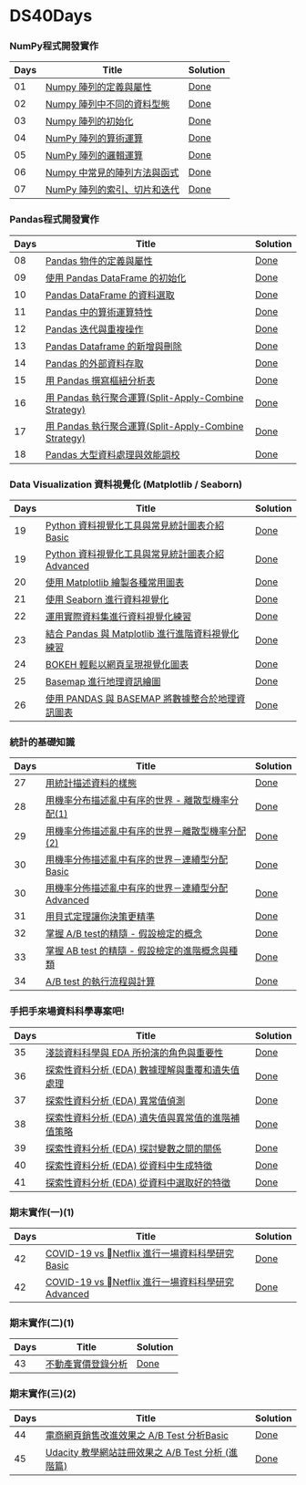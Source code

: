 # DS40Days

### NumPy程式開發實作
| Days   | Title | Solution |
|--------| ----- | -------- |
|01|[Numpy 陣列的定義與屬性]('https://www.cupoy.com/marathon-mission/00000174C4BC1B93000000016375706F795F70726572656C656173654355/000001754907C97F0000001A6375706F795F72656C656173654349/')|[Done](01Homework.ipynb)|
|02|[Numpy 陣列中不同的資料型態]('https://www.cupoy.com/marathon-mission/00000174C4BC1B93000000016375706F795F70726572656C656173654355/00000175490C17020000001B6375706F795F72656C656173654349/')|[Done](02Homework.ipynb)|
|03|[Numpy 陣列的初始化]('https://www.cupoy.com/marathon-mission/00000174C4BC1B93000000016375706F795F70726572656C656173654355/000001754914E8680000001C6375706F795F72656C656173654349/')|[Done](03Homework.ipynb)|
|04|[NumPy 陣列的算術運算]('https://www.cupoy.com/marathon-mission/00000174C4BC1B93000000016375706F795F70726572656C656173654355/00000175491F33860000001D6375706F795F72656C656173654349/')|[Done](04Homework.ipynb)|
|05|[NumPy 陣列的邏輯運算]('https://www.cupoy.com/marathon-mission/00000174C4BC1B93000000016375706F795F70726572656C656173654355/00000175492912FB0000001E6375706F795F72656C656173654349/')|[Done](05Homework.ipynb)|
|06|[Numpy 中常見的陣列方法與函式]('https://www.cupoy.com/marathon-mission/00000174C4BC1B93000000016375706F795F70726572656C656173654355/00000175493C2AF4000000216375706F795F72656C656173654349/')|[Done](06Homework.ipynb)|
|07|[NumPy 陣列的索引、切片和迭代]('https://www.cupoy.com/marathon-mission/00000174C4BC1B93000000016375706F795F70726572656C656173654355/0000017549469591000000226375706F795F72656C656173654349')|[Done](07Homework.ipynb)|

### Pandas程式開發實作
| Days   | Title | Solution |
|--------| ----- | -------- |
|08|[Pandas 物件的定義與屬性]('https://www.cupoy.com/marathon-mission/00000174C4BC1B93000000016375706F795F70726572656C656173654355/000001754950A6D9000000236375706F795F72656C656173654349/')|[Done](08Homework.ipynb)|
|09|[使用 Pandas DataFrame 的初始化]('https://www.cupoy.com/marathon-mission/00000174C4BC1B93000000016375706F795F70726572656C656173654355/00000175495A7361000000246375706F795F72656C656173654349/')|[Done](09Homework.ipynb)|
|10|[Pandas DataFrame 的資料選取]('https://www.cupoy.com/marathon-mission/00000174C4BC1B93000000016375706F795F70726572656C656173654355/00000176D59E20B70000000F6375706F795F72656C656173654349/')|[Done](10Homework.ipynb)|
|11|[Pandas 中的算術運算特性]('https://www.cupoy.com/marathon-mission/00000174C4BC1B93000000016375706F795F70726572656C656173654355/00000176E0B0C273000000136375706F795F72656C656173654349/')|[Done](11Homework.ipynb)|
|12|[Pandas 迭代與重複操作]('https://www.cupoy.com/marathon-mission/00000174C4BC1B93000000016375706F795F70726572656C656173654355/000001783EA02CC4000000106375706F795F72656C656173654349/')|[Done](12Homework.ipynb)|
|13|[Pandas Dataframe 的新增與刪除]('https://www.cupoy.com/marathon-mission/00000174C4BC1B93000000016375706F795F70726572656C656173654355/00000178444E2BBF000000026375706F795F72656C656173654349/')|[Done](13Homework.ipynb)|
|14|[Pandas 的外部資料存取]('https://www.cupoy.com/marathon-mission/00000174C4BC1B93000000016375706F795F70726572656C656173654355/00000178446913CA000000036375706F795F72656C656173654349/')|[Done](14Homework.ipynb)|
|15|[用 Pandas 撰寫樞紐分析表]('https://www.cupoy.com/marathon-mission/00000174C4BC1B93000000016375706F795F70726572656C656173654355/00000176E0D6D95C000000176375706F795F72656C656173654349/')|[Done](15Homework.ipynb)|
|16|[用 Pandas 執行聚合運算(Split-Apply-Combine Strategy)]('https://www.cupoy.com/marathon-mission/00000174C4BC1B93000000016375706F795F70726572656C656173654355/00000176E0E79AFC000000186375706F795F72656C656173654349/')|[Done](16Homework.ipynb)|
|17|[用 Pandas 執行聚合運算(Split-Apply-Combine Strategy)]('https://www.cupoy.com/marathon-mission/00000174C4BC1B93000000016375706F795F70726572656C656173654355/00000176E0E79AFC000000186375706F795F72656C656173654349/')|[Done](17Homework.ipynb)|
|18|[Pandas 大型資料處理與效能調校]('https://www.cupoy.com/marathon-mission/00000174C4BC1B93000000016375706F795F70726572656C656173654355/00000176E0F9E0F50000001A6375706F795F72656C656173654349/')|[Done](18Homework.ipynb)|

### Data Visualization 資料視覺化 (Matplotlib / Seaborn)
| Days   | Title | Solution |
|--------| ----- | -------- |
|19|[Python 資料視覺化工具與常見統計圖表介紹Basic]('https://www.cupoy.com/marathon-mission/00000174C4BC1B93000000016375706F795F70726572656C656173654355/00000176D6F42D75000000106375706F795F72656C656173654349/')|[Done](19Homework_1.ipynb)|
|19|[Python 資料視覺化工具與常見統計圖表介紹Advanced]('https://www.cupoy.com/marathon-mission/00000174C4BC1B93000000016375706F795F70726572656C656173654355/00000176D6F42D75000000106375706F795F72656C656173654349/')|[Done](19Homework_2.ipynb)|
|20|[使用 Matplotlib 繪製各種常用圖表]('https://www.cupoy.com/marathon-mission/00000174C4BC1B93000000016375706F795F70726572656C656173654355/00000176E11A55A90000001B6375706F795F72656C656173654349/')|[Done](20Homework.ipynb)|
|21|[使用 Seaborn 進行資料視覺化]('https://www.cupoy.com/marathon-mission/00000174C4BC1B93000000016375706F795F70726572656C656173654355/0000017549731EBC000000256375706F795F72656C656173654349/')|[Done](21Homework.ipynb)|
|22|[運用實際資料集進行資料視覺化練習]('https://www.cupoy.com/marathon-mission/00000174C4BC1B93000000016375706F795F70726572656C656173654355/00000175498782C8000000266375706F795F72656C656173654349/')|[Done](22Homework.ipynb)|
|23|[結合 Pandas 與 Matplotlib 進行進階資料視覺化練習]('https://www.cupoy.com/marathon-mission/00000174C4BC1B93000000016375706F795F70726572656C656173654355/000001754997FEB0000000276375706F795F72656C656173654349/')|[Done](23Homework.ipynb)|
|24|[BOKEH 輕鬆以網頁呈現視覺化圖表]('https://www.cupoy.com/marathon-mission/00000174C4BC1B93000000016375706F795F70726572656C656173654355/0000017549AE520F000000286375706F795F72656C656173654349/')|[Done](24Homework.ipynb)|
|25|[Basemap 進行地理資訊繪圖]('https://www.cupoy.com/marathon-mission/00000174C4BC1B93000000016375706F795F70726572656C656173654355/0000017549F55675000000296375706F795F72656C656173654349/')|[Done](25Homework.ipynb)|
|26|[使用 PANDAS 與 BASEMAP 將數據整合於地理資訊圖表]('https://www.cupoy.com/marathon-mission/00000174C4BC1B93000000016375706F795F70726572656C656173654355/000001754A144C290000002B6375706F795F72656C656173654349/codes')|[Done](26Homework.ipynb)|

### 統計的基礎知識
| Days   | Title | Solution |
|--------| ----- | -------- |
|27|[用統計描述資料的樣態]('https://www.cupoy.com/marathon-mission/00000174C4BC1B93000000016375706F795F70726572656C656173654355/000001754A4550E30000002C6375706F795F72656C656173654349/')|[Done](27Homework_1.ipynb)|
|28|[用機率分布描述亂中有序的世界 - 離散型機率分配(1)]('https://www.cupoy.com/marathon-mission/00000174C4BC1B93000000016375706F795F70726572656C656173654355/000001754A8936E30000002D6375706F795F72656C656173654349/')|[Done](28Homework_1.ipynb)|
|29|[用機率分佈描述亂中有序的世界－離散型機率分配(2)]('https://www.cupoy.com/marathon-mission/00000174C4BC1B93000000016375706F795F70726572656C656173654355/000001754AD16F93000000016375706F795F72656C656173654349/')|[Done](29Homework.ipynb)|
|30|[用機率分佈描述亂中有序的世界－連續型分配Basic]('https://www.cupoy.com/marathon-mission/00000174C4BC1B93000000016375706F795F70726572656C656173654355/0000017553DE27F1000000056375706F795F72656C656173654349/')|[Done](30Homework_1.ipynb)|
|30|[用機率分佈描述亂中有序的世界－連續型分配Advanced]('https://www.cupoy.com/marathon-mission/00000174C4BC1B93000000016375706F795F70726572656C656173654355/0000017553DE27F1000000056375706F795F72656C656173654349/')|[Done](30Homework_2.ipynb)|
|31|[用貝式定理讓你決策更精準]('https://www.cupoy.com/marathon-mission/00000174C4BC1B93000000016375706F795F70726572656C656173654355/000001755433D08B000000066375706F795F72656C656173654349/')|[Done](31Homework.ipynb)|
|32|[掌握 A/B test的精隨 - 假設檢定的概念]('https://www.cupoy.com/marathon-mission/00000174C4BC1B93000000016375706F795F70726572656C656173654355/000001755460C9F5000000076375706F795F72656C656173654349/')|[Done](32Homework.ipynb)|
|33|[掌握 AB test 的精隨 - 假設檢定的進階概念與種類]('https://www.cupoy.com/marathon-mission/00000174C4BC1B93000000016375706F795F70726572656C656173654355/00000176E15834E90000001E6375706F795F72656C656173654349/')|[Done](33Homework.ipynb)|
|34|[A/B test 的執行流程與計算]('https://www.cupoy.com/marathon-mission/00000174C4BC1B93000000016375706F795F70726572656C656173654355/00000175640A4B610000000E6375706F795F72656C656173654349/')|[Done](34Homework.ipynb)|

### 手把手來場資料科學專案吧!
| Days   | Title | Solution |
|--------| ----- | -------- |
|35|[淺談資料科學與 EDA 所扮演的角色與重要性]('https://www.cupoy.com/marathon-mission/00000174C4BC1B93000000016375706F795F70726572656C656173654355/0000017563DA1A0F0000000D6375706F795F72656C656173654349/')|[Done](35Homework.ipynb)|
|36|[探索性資料分析 (EDA) 數據理解與重覆和遺失值處理]('https://www.cupoy.com/marathon-mission/00000174C4BC1B93000000016375706F795F70726572656C656173654355/000001755524BC5B0000000C6375706F795F72656C656173654349/')|[Done](36Homework.ipynb)|
|37|[探索性資料分析 (EDA) 異常值偵測]('https://www.cupoy.com/marathon-mission/00000174C4BC1B93000000016375706F795F70726572656C656173654355/000001755511E2E40000000B6375706F795F72656C656173654349/')|[Done](37Homework.ipynb)|
|38|[探索性資料分析 (EDA) 遺失值與異常值的進階補值策略]('https://www.cupoy.com/marathon-mission/00000174C4BC1B93000000016375706F795F70726572656C656173654355/0000017554EEA1E80000000A6375706F795F72656C656173654349/')|[Done](38Homework.ipynb)|
|39|[探索性資料分析 (EDA) 探討變數之間的關係]('https://www.cupoy.com/marathon-mission/00000174C4BC1B93000000016375706F795F70726572656C656173654355/0000017554B6B9E5000000096375706F795F72656C656173654349/')|[Done](39Homework.ipynb)|
|40|[探索性資料分析 (EDA) 從資料中生成特徵]('https://www.cupoy.com/marathon-mission/00000174C4BC1B93000000016375706F795F70726572656C656173654355/00000175549D1EB8000000086375706F795F72656C656173654349/')|[Done](40Homework.ipynb)|
|41|[探索性資料分析 (EDA) 從資料中選取好的特徵]('https://www.cupoy.com/marathon-mission/00000174C4BC1B93000000016375706F795F70726572656C656173654355/00000175549D1EB8000000086375706F795F72656C656173654349/')|[Done](40Homework.ipynb)|

### 期末實作(一)(1)
| Days   | Title | Solution |
|--------| ----- | -------- |
|42|[COVID-19 vs Netflix 進行一場資料科學研究Basic]('https://www.cupoy.com/marathon-mission/00000174C4BC1B93000000016375706F795F70726572656C656173654355/000001776B4424C1000000646375706F795F72656C656173654349/')|[Done](42Homework_1.ipynb)|
|42|[COVID-19 vs Netflix 進行一場資料科學研究Advanced]('https://www.cupoy.com/marathon-mission/00000174C4BC1B93000000016375706F795F70726572656C656173654355/000001776B4424C1000000646375706F795F72656C656173654349/')|[Done](42Homework_2.ipynb)|

### 期末實作(二)(1)
| Days   | Title | Solution |
|--------| ----- | -------- |
|43|[不動產實價登錄分析]('https://www.cupoy.com/marathon-mission/00000174C4BC1B93000000016375706F795F70726572656C656173654355/000001776B45A8A3000000656375706F795F72656C656173654349/')|[Done](43Homework.ipynb)|

### 期末實作(三)(2)
| Days   | Title | Solution |
|--------| ----- | -------- |
|44|[電商網頁銷售改進效果之 A/B Test 分析Basic]('https://www.cupoy.com/marathon-mission/00000174C4BC1B93000000016375706F795F70726572656C656173654355/00000176E1900F24000000016375706F795F72656C656173654349/')|[Done](44Homework.ipynb)|
|45|[Udacity 教學網站註冊效果之 A/B Test 分析 (進階篇)]('https://www.cupoy.com/marathon-mission/00000174C4BC1B93000000016375706F795F70726572656C656173654355/00000176E196E27A000000026375706F795F72656C656173654349/')|[Done](45Homework.ipynb)|